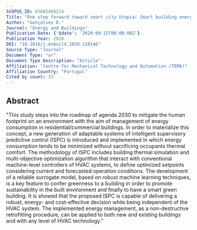 ```yaml
---
SCOPUS_ID: 85085488214
Title: "One step forward toward smart city Utopia: Smart building energy management based on adaptive surrogate modelling"
Author: "Gonçalves D."
Journal: "Energy and Buildings"
Publication Date: {'$date': '2020-09-15T00:00:00Z'}
Publication Year: 2020
DOI: "10.1016/j.enbuild.2020.110146"
Source Type: "Journal"
Document Type: "ar"
Document Type Description: "Article"
Affiliation: "Centre for Mechanical Technology and Automation (TEMA)"
Affiliation Country: "Portugal"
Cited by count: 33
---
```


## Abstract
"This study steps into the roadmap of agenda 2030 to mitigate the human footprint on an environment with the aim of management of energy consumption in residential/commercial buildings. In order to materialize this concept, a new generation of adaptable systems of intelligent supervisory predictive control (ISPC) is introduced and implemented in which energy consumption tends to be minimized without sacrificing occupants thermal comfort. The methodology of ISPC includes building thermal simulation and multi-objective optimization algorithm that interact with conventional machine-level controllers of HVAC systems, to define optimized setpoints considering current and forecasted operation conditions. The development of a reliable surrogate model, based on robust machine learning techniques, is a key feature to confer greenness to a building in order to promote sustainability in the built environment and finally to have a smart green building. It is showed that the proposed ISPC is capable of delivering a robust, energy- and cost-effective decision while being independent of the HVAC system. The implemented energy management, as a non-destructive retrofitting procedure, can be applied to both new and existing buildings and with any level of HVAC technology."
